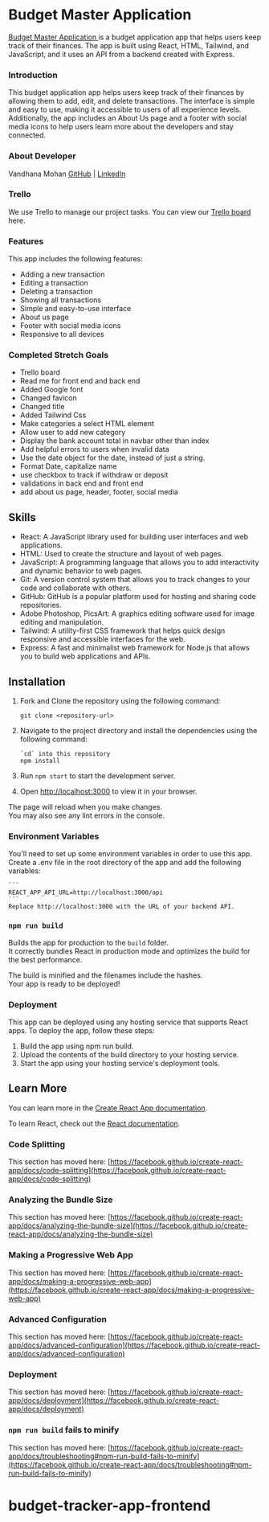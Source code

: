 # Budget Master Application

[Budget Master Application ](https://budget-master-app.netlify.app/) is a budget application app that helps users keep track of their finances. The app is built using React, HTML, Tailwind, and JavaScript, and it uses an API from a backend created with Express.

### Introduction

This budget application app helps users keep track of their finances by allowing them to add, edit, and delete transactions. The interface is simple and easy to use, making it accessible to users of all experience levels. Additionally, the app includes an About Us page and a footer with social media icons to help users learn more about the developers and stay connected.

### About Developer

Vandhana Mohan [GitHub](https://github.com/Vandhana-Mohan) | [LinkedIn](https://www.linkedin.com/in/vandhanamohan/)

### Trello

We use Trello to manage our project tasks.
You can view our [Trello board](https://trello.com/invite/b/aPBAsXLu/ATTI95e66bf9a94bda363eef290bb0bab0ddDDF29B80/budgeting-app) here.

### Features

This app includes the following features:

- Adding a new transaction
- Editing a transaction
- Deleting a transaction
- Showing all transactions
- Simple and easy-to-use interface
- About us page
- Footer with social media icons
- Responsive to all devices

### Completed Stretch Goals

- Trello board
- Read me for front end and back end
- Added Google font
- Changed favicon
- Changed title
- Added Tailwind Css
- Make categories a select HTML element
- Allow user to add new category
- Display the bank account total in navbar other than index
- Add helpful errors to users when invalid data
- Use the date object for the date, instead of just a string.
- Format Date, capitalize name
- use checkbox to track if withdraw or deposit
- validations in back end and front end
- add about us page, header, footer, social media

## Skills

- React: A JavaScript library used for building user interfaces and web applications.
- HTML: Used to create the structure and layout of web pages.
- JavaScript: A programming language that allows you to add interactivity and dynamic behavior to web pages.
- Git: A version control system that allows you to track changes to your code and collaborate with others.
- GitHub: GitHub is a popular platform used for hosting and sharing code repositories.
- Adobe Photoshop, PicsArt: A graphics editing software used for image editing and manipulation.
- Tailwind: A utility-first CSS framework that helps quick design responsive and accessible interfaces for the web.
- Express: A fast and minimalist web framework for Node.js that allows you to build web applications and APIs.

## Installation

1. Fork and Clone the repository using the following command:

   ```
   git clone <repository-url>

   ```

2. Navigate to the project directory and install the dependencies using the following command:

   ```
   `cd` into this repository
   npm install

   ```

3. Run `npm start` to start the development server.

4. Open [http://localhost:3000](http://localhost:3000) to view it in your browser.

The page will reload when you make changes.\
You may also see any lint errors in the console.

### Environment Variables

You'll need to set up some environment variables in order to use this app. Create a .env file in the root directory of the app and add the following variables:

    ```
    REACT_APP_API_URL=http://localhost:3000/api
    ```
    Replace http://localhost:3000 with the URL of your backend API.

### `npm run build`

Builds the app for production to the `build` folder.\
It correctly bundles React in production mode and optimizes the build for the best performance.

The build is minified and the filenames include the hashes.\
Your app is ready to be deployed!

### Deployment

This app can be deployed using any hosting service that supports React apps. To deploy the app, follow these steps:

1. Build the app using npm run build.
2. Upload the contents of the build directory to your hosting service.
3. Start the app using your hosting service's deployment tools.

## Learn More

You can learn more in the [Create React App documentation](https://facebook.github.io/create-react-app/docs/getting-started).

To learn React, check out the [React documentation](https://reactjs.org/).

### Code Splitting

This section has moved here: [https://facebook.github.io/create-react-app/docs/code-splitting](https://facebook.github.io/create-react-app/docs/code-splitting)

### Analyzing the Bundle Size

This section has moved here: [https://facebook.github.io/create-react-app/docs/analyzing-the-bundle-size](https://facebook.github.io/create-react-app/docs/analyzing-the-bundle-size)

### Making a Progressive Web App

This section has moved here: [https://facebook.github.io/create-react-app/docs/making-a-progressive-web-app](https://facebook.github.io/create-react-app/docs/making-a-progressive-web-app)

### Advanced Configuration

This section has moved here: [https://facebook.github.io/create-react-app/docs/advanced-configuration](https://facebook.github.io/create-react-app/docs/advanced-configuration)

### Deployment

This section has moved here: [https://facebook.github.io/create-react-app/docs/deployment](https://facebook.github.io/create-react-app/docs/deployment)

### `npm run build` fails to minify

This section has moved here: [https://facebook.github.io/create-react-app/docs/troubleshooting#npm-run-build-fails-to-minify](https://facebook.github.io/create-react-app/docs/troubleshooting#npm-run-build-fails-to-minify)

# budget-tracker-app-frontend
